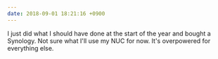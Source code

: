 ```yaml
---
date: 2018-09-01 18:21:16 +0900
---
```

I just did what I should have done at the start of the year and bought a Synology. Not sure what I'll use my NUC for now. It's overpowered for everything else.

